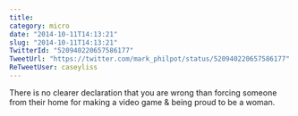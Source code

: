 ```yaml
---
title: 
category: micro
date: "2014-10-11T14:13:21"
slug: "2014-10-11T14:13:21"
TwitterId: "520940220657586177"
TweetUrl: "https://twitter.com/mark_philpot/status/520940220657586177"
ReTweetUser: caseyliss
---
```


<i class="fa fa-retweet" aria-hidden="true"></i> There is no clearer declaration
that you are wrong than forcing someone from their home for making a video game
&amp; being proud to be a woman.
